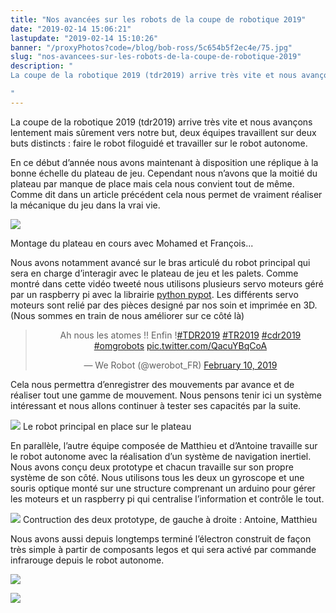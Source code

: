 ```yaml
---
title: "Nos avancées sur les robots de la coupe de robotique 2019"
date: "2019-02-14 15:06:21"
lastupdate: "2019-02-14 15:10:26"
banner: "/proxyPhotos?code=/blog/bob-ross/5c654b5f2ec4e/75.jpg"
slug: "nos-avancees-sur-les-robots-de-la-coupe-de-robotique-2019"
description: " 
La coupe de la robotique 2019 (tdr2019) arrive très vite et nous avançons lentement mais sûrement vers notre but, deux équipes travaillent sur deux buts distincts

"
---
```

La coupe de la robotique 2019 (tdr2019) arrive très vite et nous avançons lentement mais sûrement vers notre but, deux équipes travaillent sur deux buts distincts : faire le robot filoguidé et travailler sur le robot autonome.

En ce début d’année nous avons maintenant à disposition une réplique à la bonne échelle du plateau de jeu. Cependant nous n’avons que la moitié du plateau par manque de place mais cela nous convient tout de même. Comme dit dans un article précédent cela nous permet de vraiment réaliser la mécanique du jeu dans la vrai vie.

![](/proxyPhotos?code=/blog/bob-ross/5c654b6f91c08/50.jpg)

Montage du plateau en cours avec Mohamed et François...

Nous avons notamment avancé sur le bras articulé du robot principal qui sera en charge d’interagir avec le plateau de jeu et les palets. Comme montré dans cette vidéo tweeté nous utilisons plusieurs servo moteurs géré par un raspberry pi avec la librairie [python pypot](https://github.com/poppy-project/pypot). Les différents servo moteurs sont relié par des pièces designé par nos soin et imprimée en 3D. (Nous sommes en train de nous améliorer sur ce côté là)

<center>
<blockquote class="twitter-tweet"><p lang="fr" dir="ltr">Ah nous les atomes !! Enfin !<a href="https://twitter.com/hashtag/TDR2019?src=hash&amp;ref_src=twsrc%5Etfw">#TDR2019</a> <a href="https://twitter.com/hashtag/TR2019?src=hash&amp;ref_src=twsrc%5Etfw">#TR2019</a> <a href="https://twitter.com/hashtag/cdr2019?src=hash&amp;ref_src=twsrc%5Etfw">#cdr2019</a> <a href="https://twitter.com/hashtag/omgrobots?src=hash&amp;ref_src=twsrc%5Etfw">#omgrobots</a> <a href="https://t.co/QacuYBqCoA">pic.twitter.com/QacuYBqCoA</a></p>&mdash; We Robot (@werobot_FR) <a href="https://twitter.com/werobot_FR/status/1094730073725460481?ref_src=twsrc%5Etfw">February 10, 2019</a></blockquote> <script async src="https://platform.twitter.com/widgets.js" charset="utf-8"></script>
</center>

Cela nous permettra d’enregistrer des mouvements par avance et de réaliser tout une gamme de mouvement. Nous pensons tenir ici un système intéressant et nous allons continuer à tester ses capacités par la suite.

![](/proxyPhotos?code=/blog/bob-ross/5c56bace48ad9/50.jpg)
Le robot principal en place sur le plateau

En parallèle, l’autre équipe composée de Matthieu et d’Antoine travaille sur le robot autonome avec la réalisation d’un système de navigation inertiel. Nous avons conçu deux prototype et chacun travaille sur son propre système de son côté. Nous utilisons tous les deux un gyroscope et une souris optique monté sur une structure comprenant un arduino pour gérer les moteurs et un raspberry pi qui centralise l’information et contrôle le tout.

![](/proxyPhotos?code=/blog/bob-ross/5c654b5f2ec4e/50.jpg)
Contruction des deux prototype, de gauche à droite : Antoine, Matthieu

Nous avons aussi depuis longtemps terminé l’électron construit de façon très simple à partir de composants legos et qui sera activé par commande infrarouge depuis le robot autonome.

![](/proxyPhotos?code=/blog/bob-ross/5c654b3b6800c/50.jpg)


![](/proxyPhotos?code=/blog/bob-ross/5c654b29cc8ed/50.jpg)
    